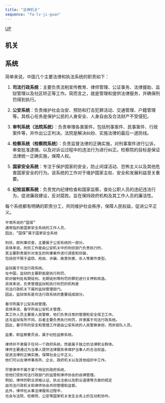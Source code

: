 ```yaml
---
title: "法律机关"
sequence: "fa-lv-ji-guan"
---
```


[UP](/law/law-index.html)

## 机关

## 系统

简单来说，中国几个主要法律和执法系统的职责如下：

1. **司法行政系统**：主要负责法制宣传教育、律师管理、公证事务、法律援助、监狱管理以及社区矫正等工作。简而言之，就是管理和提供法律服务，并确保刑罚得到执行。

2. **公安系统**：负责维护社会治安、预防和打击犯罪活动、交通管理、户籍管理等。其核心任务是保护公民的人身安全、人身自由及合法财产不受侵犯。

3. **审判系统（法院系统）**：负责审理各类案件，包括刑事案件、民事案件、行政案件等，并作出公正判决。法院是解决纠纷、实施法律的最后一道防线。

4. **检察系统（检察院系统）**：负责监督法律的正确实施，对刑事案件进行公诉，审查批准逮捕，以及对诉讼过程中的违法行为进行纠正。检察院的目标是保证法律统一正确实施，保障人权。

5. **国家安全系统**：专注于保护国家的安全，防止间谍活动、恐怖主义以及其他危害国家安全的行为。该系统的工作对于维护国家主权、安全和发展利益至关重要。

6. **纪检监察系统**：负责党内纪律检查和国家监察，查处公职人员的违纪违法行为，促进廉政建设，反对腐败。旨在保持政府机构及其工作人员的廉洁性。

每个系统都有明确的职责分工，共同维护社会秩序，保障人民权益，促进公平正义。

```text
平常所说的“国保”
通常指的是国家安全系统的工作人员，
因此，“国保”属于国家安全系统
```

```text
刑侦，即刑事侦查，主要属于公安系统的一部分。
具体来说，刑侦工作是由公安机关中的刑侦部门负责执行的，
其主要职责是针对发生的刑事案件进行调查和侦破，
包括但不限于盗窃、抢劫、诈骗、故意伤害、杀人等案件类型。
```

```text
监狱属于司法行政系统。
在中国，监狱的主要职能是执行刑罚，
即对被判处有期徒刑、无期徒刑等刑罚的罪犯进行关押和改造。
具体来说，负责管理监狱和执行刑罚的机构是
司法行政机关下属的监狱管理部门。
因此，监狱体系是司法行政系统的重要组成部分。
```

```text
看守所属于公安系统管理。
具体来说，看守所由公安机关管理，
其工作人员主要是人民警察，他们负责日常的管理和安全保卫工作。
这与监狱有所不同，后者主要负责执行刑罚，并隶属于司法行政系统。
因此，看守所的安全和管理工作是由公安系统的人民警察承担，而非部队人员。
```

```text
监委，即监察委员会，属于纪检监察系统。
```

```text
律师并不隶属于任何一个政府系统，而是属于独立的法律职业群体。
律师主要通过为当事人提供法律服务来维护当事人的合法权益，
促进法律的正确实施，保障社会公平正义。
他们可以在律师事务所、企业、政府机关以及其他组织中工作。

尽管律师不属于某个特定的政府系统，
但他们受到司法行政部门的监管和律师协会的自律管理。
例如，律师的职业资格认证、执业注册以及职业道德等方面的规定
由司法行政机关和律师协会共同管理和监督。
此外，律师在从事法律服务过程中，
也会与法院、检察院、公安等国家机关发生业务上的互动和协作。
```